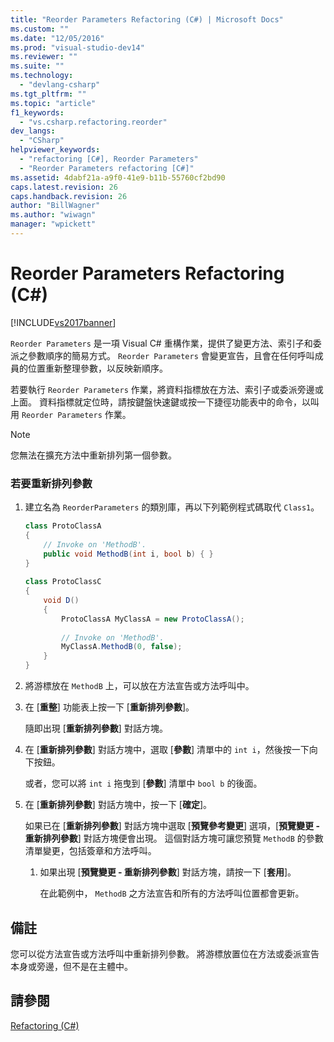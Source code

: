 ```yaml
---
title: "Reorder Parameters Refactoring (C#) | Microsoft Docs"
ms.custom: ""
ms.date: "12/05/2016"
ms.prod: "visual-studio-dev14"
ms.reviewer: ""
ms.suite: ""
ms.technology: 
  - "devlang-csharp"
ms.tgt_pltfrm: ""
ms.topic: "article"
f1_keywords: 
  - "vs.csharp.refactoring.reorder"
dev_langs: 
  - "CSharp"
helpviewer_keywords: 
  - "refactoring [C#], Reorder Parameters"
  - "Reorder Parameters refactoring [C#]"
ms.assetid: 4dabf21a-a9f0-41e9-b11b-55760cf2bd90
caps.latest.revision: 26
caps.handback.revision: 26
author: "BillWagner"
ms.author: "wiwagn"
manager: "wpickett"
---
```

# Reorder Parameters Refactoring (C#)
[!INCLUDE[vs2017banner](../code-quality/includes/vs2017banner.md)]

`Reorder Parameters` 是一項 Visual C\# 重構作業，提供了變更方法、索引子和委派之參數順序的簡易方式。  `Reorder Parameters` 會變更宣告，且會在任何呼叫成員的位置重新整理參數，以反映新順序。  
  
 若要執行 `Reorder Parameters` 作業，將資料指標放在方法、索引子或委派旁邊或上面。  資料指標就定位時，請按鍵盤快速鍵或按一下捷徑功能表中的命令，以叫用 `Reorder Parameters` 作業。  
  
> [!NOTE]
>  您無法在擴充方法中重新排列第一個參數。  
  
### 若要重新排列參數  
  
1.  建立名為 `ReorderParameters` 的類別庫，再以下列範例程式碼取代 `Class1`。  
  
    ```c#  
    class ProtoClassA  
    {  
        // Invoke on 'MethodB'.  
        public void MethodB(int i, bool b) { }  
    }  
  
    class ProtoClassC  
    {  
        void D()  
        {  
            ProtoClassA MyClassA = new ProtoClassA();  
  
            // Invoke on 'MethodB'.  
            MyClassA.MethodB(0, false);  
        }  
    }  
    ```  
  
2.  將游標放在 `MethodB` 上，可以放在方法宣告或方法呼叫中。  
  
3.  在 \[**重整**\] 功能表上按一下 \[**重新排列參數**\]。  
  
     隨即出現 \[**重新排列參數**\] 對話方塊。  
  
4.  在 \[**重新排列參數**\] 對話方塊中，選取 \[**參數**\] 清單中的 `int i`，然後按一下向下按鈕。  
  
     或者，您可以將 `int i` 拖曳到 \[**參數**\] 清單中 `bool b` 的後面。  
  
5.  在 \[**重新排列參數**\] 對話方塊中，按一下 \[**確定**\]。  
  
     如果已在 \[**重新排列參數**\] 對話方塊中選取 \[**預覽參考變更**\] 選項，\[**預覽變更 \- 重新排列參數**\] 對話方塊便會出現。  這個對話方塊可讓您預覽 `MethodB` 的參數清單變更，包括簽章和方法呼叫。  
  
    1.  如果出現 \[**預覽變更 \- 重新排列參數**\] 對話方塊，請按一下 \[**套用**\]。  
  
         在此範例中， `MethodB` 之方法宣告和所有的方法呼叫位置都會更新。  
  
## 備註  
 您可以從方法宣告或方法呼叫中重新排列參數。  將游標放置位在方法或委派宣告本身或旁邊，但不是在主體中。  
  
## 請參閱  
 [Refactoring \(C\#\)](../csharp-ide/refactoring-csharp.md)
